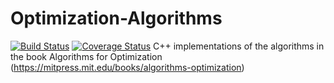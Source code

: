 # Optimization-Algorithms 
[![Build Status](https://travis-ci.com/lharikrishnan1993/Optimization-Algorithms.svg?branch=master)](https://travis-ci.com/lharikrishnan1993/Optimization-Algorithms)
[![Coverage Status](https://coveralls.io/repos/github/lharikrishnan1993/Optimization-Algorithms/badge.svg?branch=master)](https://coveralls.io/github/lharikrishnan1993/Optimization-Algorithms?branch=master)
C++ implementations of the algorithms in the book Algorithms for Optimization (https://mitpress.mit.edu/books/algorithms-optimization)
